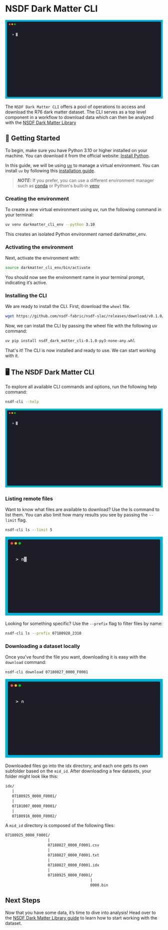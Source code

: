 # NSDF Dark Matter CLI

![Help Command](./assets/cli/cli-help.gif)

The `NSDF Dark Matter CLI` offers a pool of operations to access and download the R76 dark matter dataset. The CLI serves as a top level component in a workflow to download data which can
then be analyzed with the [NSDF Dark Matter Library](./library.md)

## 🚀 Getting Started

To begin, make sure you have Python 3.10 or higher installed on your machine. You can download it from the official website: [Install Python](https://www.python.org/downloads/).

In this guide, we will be using [uv](https://docs.astral.sh/uv/) to manage a virtual environment. You can install `uv` by following this [installation guide](https://docs.astral.sh/uv/getting-started/installation/).

> **_NOTE:_** If you prefer, you can use a different environment manager such as [conda](https://www.anaconda.com/docs/getting-started/miniconda/main) or Python's built-in [venv](https://docs.python.org/3/library/venv.html)

### Creating the environment

To create a new virtual environment using uv, run the following command in your terminal:

```bash
uv venv darkmatter_cli_env --python 3.10
```

This creates an isolated Python environment named darkmatter_env.

### Activating the environment

Next, activate the environment with:

```bash
source darkmatter_cli_env/bin/activate
```

You should now see the environment name in your terminal prompt, indicating it’s active.

### Installing the CLI

We are ready to install the CLI. First, download the `wheel` file.

```bash
wget https://github.com/nsdf-fabric/nsdf-slac/releases/download/v0.1.0/nsdf_dark_matter_cli-0.1.0-py3-none-any.whl
```

Now, we can install the CLI by passing the wheel file with the following uv command:

```bash
uv pip install nsdf_dark_matter_cli-0.1.0-py3-none-any.whl
```

That's it! The CLI is now installed and ready to use. We can start working with it.

## 🖥️ The NSDF Dark Matter CLI

To explore all available CLI commands and options, run the following help command:

```bash
nsdf-cli --help
```

![Help Command](./assets/cli/cli-help.gif)

### Listing remote files

Want to know what files are available to download? Use the ls command to list them. You can also limit how many results you see by passing the `--limit` flag.

```bash
nsdf-cli ls --limit 5
```

![List command](./assets/cli/cli-ls.gif)

Looking for something specific? Use the `--prefix` flag to filter files by name:

```bash
nsdf-cli ls --prefix 07180928_2310
```

### Downloading a dataset locally

Once you've found the file you want, downloading it is easy with the `download` command:

```bash
nsdf-cli download 07180827_0000_F0001
```

![Download Command](./assets/cli/cli-download.gif)

Downloaded files go into the idx directory, and each one gets its own subfolder based on the `mid_id`. After downloading a few datasets, your folder might look like this:

```console
idx/
   |
   07180925_0000_F0001/
   |
   07181007_0000_F0001/
   |
   07180916_0000_F0002/
```

A `mid_id` directory is composed of the following files:

```console
07180925_0000_F0001/
                   |
                   07180827_0000_F0001.csv
                   |
                   07180827_0000_F0001.txt
                   |
                   07180827_0000_F0001.idx
                   |
                   07180925_0000_F0001/
                                      |
                                      0000.bin
```

## Next Steps

Now that you have some data, it’s time to dive into analysis! Head over to the [NSDF Dark Matter Library guide](./library.md) to learn how to start working with the dataset.

